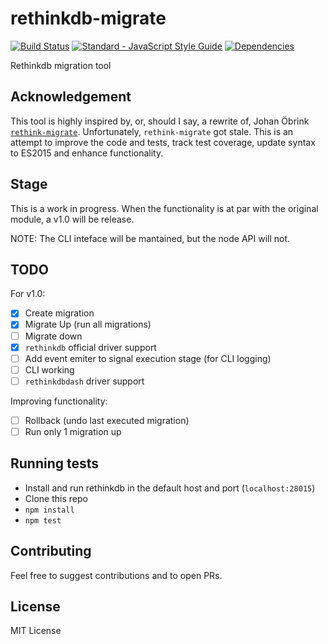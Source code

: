 # rethinkdb-migrate

[![Build Status](https://travis-ci.org/vinicius0026/rethinkdb-migrate.svg?branch=master)](https://travis-ci.org/vinicius0026/rethinkdb-migrate)
[![Standard - JavaScript Style Guide](https://img.shields.io/badge/code%20style-standard-brightgreen.svg)](http://standardjs.com/)
[![Dependencies](https://david-dm.org/vinicius0026/rethinkdb-migrate.svg)](https://david-dm.org/vinicius0026/rethinkdb-migrate)

Rethinkdb migration tool

## Acknowledgement

This tool is highly inspired by, or, should I say, a rewrite of, Johan Öbrink
[`rethink-migrate`](https://github.com/JohanObrink/rethink-migrate). Unfortunately,
`rethink-migrate` got stale. This is an attempt to improve the code and tests,
track test coverage, update syntax to ES2015 and enhance functionality.

## Stage

This is a work in progress. When the functionality is at par with the original
module, a v1.0 will be release.

NOTE: The CLI inteface will be mantained, but the node API will not.

## TODO

For v1.0:

- [x] Create migration
- [x] Migrate Up (run all migrations)
- [ ] Migrate down
- [x] `rethinkdb` official driver support
- [ ] Add event emiter to signal execution stage (for CLI logging)
- [ ] CLI working
- [ ] `rethinkdbdash` driver support

Improving functionality:

- [ ] Rollback (undo last executed migration)
- [ ] Run only 1 migration up

## Running tests

- Install and run rethinkdb in the default host and port (`localhost:28015`)
- Clone this repo
- `npm install`
- `npm test`

## Contributing

Feel free to suggest contributions and to open PRs.

## License

MIT License
